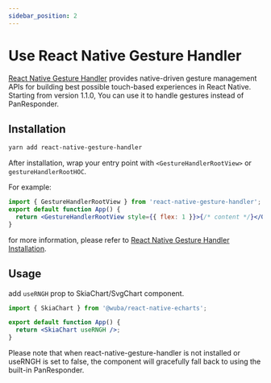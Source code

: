 ```yaml
---
sidebar_position: 2
---
```


# Use React Native Gesture Handler

[React Native Gesture Handler](https://github.com/software-mansion/react-native-gesture-handler/) provides native-driven gesture management APIs for building best possible touch-based experiences in React Native. Starting from version 1.1.0, You can use it to handle gestures instead of PanResponder.

## Installation

```bash
yarn add react-native-gesture-handler
```

After installation, wrap your entry point with `<GestureHandlerRootView>` or `gestureHandlerRootHOC`.

For example:

```jsx
import { GestureHandlerRootView } from 'react-native-gesture-handler';
export default function App() {
  return <GestureHandlerRootView style={{ flex: 1 }}>{/* content */}</GestureHandlerRootView>;
}
```

for more information, please refer to [React Native Gesture Handler Installation](https://docs.swmansion.com/react-native-gesture-handler/docs/installation).

## Usage

add `useRNGH` prop to SkiaChart/SvgChart component.

```jsx
import { SkiaChart } from '@wuba/react-native-echarts';

export default function App() {
  return <SkiaChart useRNGH />;
}
```

Please note that when react-native-gesture-handler is not installed or useRNGH is set to false, the component will gracefully fall back to using the built-in PanResponder.
